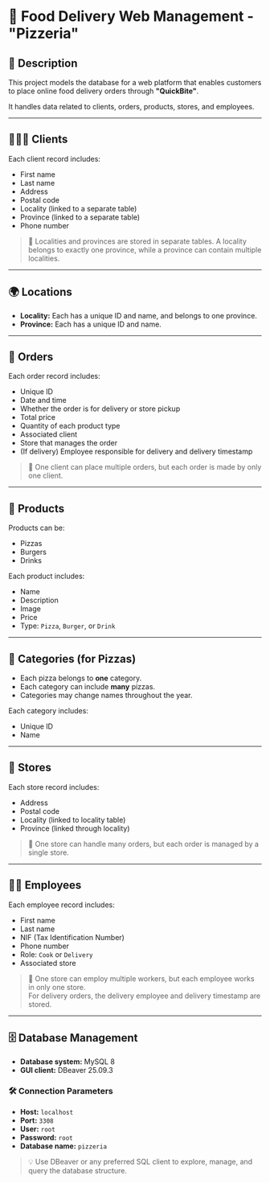 # 🍕 Food Delivery Web Management - "Pizzeria"

## 📄 **Description**

This project models the database for a web platform that enables customers to place online food delivery orders through **"QuickBite"**.

It handles data related to clients, orders, products, stores, and employees.

---

## 🧑‍🤝‍🧑 **Clients**

Each client record includes:
- First name
- Last name
- Address
- Postal code
- Locality (linked to a separate table)
- Province (linked to a separate table)
- Phone number

> 📌 Localities and provinces are stored in separate tables. A locality belongs to exactly one province, while a province can contain multiple localities.

---

## 🌍 **Locations**

- **Locality:** Each has a unique ID and name, and belongs to one province.
- **Province:** Each has a unique ID and name.

---

## 🛒 **Orders**

Each order record includes:
- Unique ID
- Date and time
- Whether the order is for delivery or store pickup
- Total price
- Quantity of each product type
- Associated client
- Store that manages the order
- (If delivery) Employee responsible for delivery and delivery timestamp

> 📌 One client can place multiple orders, but each order is made by only one client.

---

## 🍔 **Products**

Products can be:
- Pizzas
- Burgers
- Drinks

Each product includes:
- Name
- Description
- Image
- Price
- Type: `Pizza`, `Burger`, or `Drink`

---

## 🧾 **Categories (for Pizzas)**

- Each pizza belongs to **one** category.
- Each category can include **many** pizzas.
- Categories may change names throughout the year.

Each category includes:
- Unique ID
- Name

---

## 🏬 **Stores**

Each store record includes:
- Address
- Postal code
- Locality (linked to locality table)
- Province (linked through locality)

> 📌 One store can handle many orders, but each order is managed by a single store.

---

## 👨‍🍳 **Employees**

Each employee record includes:
- First name
- Last name
- NIF (Tax Identification Number)
- Phone number
- Role: `Cook` or `Delivery`
- Associated store

> 📌 One store can employ multiple workers, but each employee works in only one store.  
> For delivery orders, the delivery employee and delivery timestamp are stored.

---

## 🗄️ **Database Management**

- **Database system:** MySQL 8  
- **GUI client:** DBeaver 25.09.3

### 🛠️ **Connection Parameters**

- **Host:** `localhost`
- **Port:** `3308`
- **User:** `root`
- **Password:** `root`
- **Database name:** `pizzeria`

> 💡 Use DBeaver or any preferred SQL client to explore, manage, and query the database structure.
